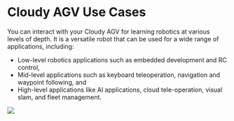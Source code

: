 # Cloudy AGV Use Cases
You can interact with your Cloudy AGV  for learning robotics at various levels of depth. It is a versatile robot that can be used for a wide range of applications, including:
* Low-level robotics applications such as embedded development and RC control, 
* Mid-level applications such as keyboard teleoperation, navigation and waypoint following, and
* High-level applications like AI applications, cloud tele-operation, visual slam, and fleet management.

<img src="https://raw.githubusercontent.com/robolaunch/trademark/main/repository-media/cloudy/images/samples.png">
